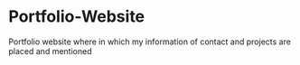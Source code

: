 # Portfolio-Website
Portfolio website where in which my information of contact and projects are placed and mentioned
